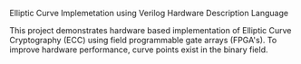 Elliptic Curve Implemetation using Verilog Hardware Description Language

This project demonstrates hardware based implementation of Elliptic Curve Cryptography (ECC) using field programmable gate arrays (FPGA's). 
To improve hardware performance, curve points exist in the binary field.

